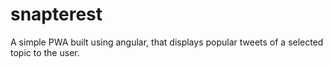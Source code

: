 # snapterest
A simple PWA built using angular, that displays popular tweets of a selected topic to the user.

